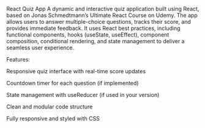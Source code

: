 React Quiz App
A dynamic and interactive quiz application built using React, based on Jonas Schmedtmann’s Ultimate React Course on Udemy. The app allows users to answer multiple-choice questions, tracks their score, and provides immediate feedback. It uses React best practices, including functional components, hooks (useState, useEffect), component composition, conditional rendering, and state management to deliver a seamless user experience.

Features:

Responsive quiz interface with real-time score updates

Countdown timer for each question (if implemented)

State management with useReducer (if used in your version)

Clean and modular code structure

Fully responsive and styled with CSS
